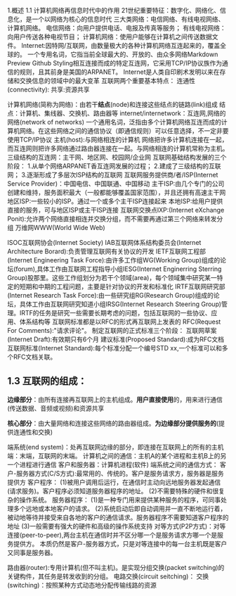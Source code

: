 1.概述
1.1 计算机网络再信息时代中的作用
21世纪重要特征：数字化、网络化、信息化，是一个以网络为核心的信息时代
三大类网络：电信网络、有线电视网络、计算机网络。
  电信网络：向用户提供电话、电报及传真等服务；
  有线电视网络：向用户传送各种电视节目；
  计算机网络：使用户能够在计算机之间传送数据文件。
Internet:因特网/互联网，由数量极大的各种计算机网络互连起来的，覆盖全球的。
  一个专用名词，它指当前全球最大的、开放的、由众多网络Markdown Preview Github Styling相互连接而成的特定互连网，它采用TCP/IP协议族作为通信的规则，且其前身是美国的ARPANET。
Internet是人类自印刷术发明以来在存储和交换信息的领域中的最大变革
互联网两个重要基本特点：
  连通性(connectivity):
  共享:资源共享


计算机网络(简称为网络)：由若干**结点**(node)和连接这些结点的链路(link)组成
  结点：计算机、集线器、交换机、路由器等
internet/internetwork：互连网,网络的网络(network of networks)
  一个通用名词，泛指由多个计算机网络互连而成的计算机网络。在这些网络之间的通信协议（即通信规则）可以任意选择，不一定非要使用TCP/IP协议
主机(host):与网络相连的计算机
网络把许多计算机连接在一起，而互连网则把许多网络通过路由器连接在一起。与网络相连的计算机常称为主机。
三级结构的互连网：主干网、地区网、校园网/企业网
互联网基础结构发展的三个阶段：
  1.从单个网络ARPANET香互连网发展的过程；
  2.建成了三级结构的互联网；
  3.逐渐形成了多层次ISP结构的互联网
互联网服务提供商/者/ISP(Internet Service Provider)：中国电信、中国联通、中国移动
  主干ISP:由几个专门的公司创建和维持，服务面积最大（一般都能够覆盖国家范围），并且还拥有高速主干网
  地区ISP:一些较小的ISP。通过一个或多个主干ISP连接起来
  本地ISP:给用户提供直接的服务，可与地区ISP或主干ISP连接
互联网交换点IXP:(Internet eXchange Ponit):允许两个网络直接相连并交换分组，而不需要再通过第三个网络来转发分组
万维网WWW(World Wide Web)

ISOC互联网协会(Internet Society)
  IAB互联网体系结构委员会(Internet Architecture Borard):负责管理互联网有关协议的开发
    IETF互联网工程部(Internet Engineering Task Force):由许多工作组WG(Working Group)组成的论坛(forum),具体工作由互联网工程指导小组IESG(Internet Enginerring Sterring Group)股那里。这些工作组划分为若干个领域(area)，每个领域集中研究某一特定的短期和中期的工程问题，主要是针对协议的开发和标准化
    IRTF互联网研究部(Internet Research Task Force):由一些研究组RG(Research Group)组成的论坛，具体工作由互联网研究知道小组IRSG(Internet Research Steering Group)管理。IRTF的任务是研究一些需要长期考虑的问题，包括互联网的一些协议、应用、体系结构等
互联网标准都是以RFC的形式再互联网上发表的
RFC(Request For Comments):"请求评论"。
制定互联网的正式标准三个阶段：
  互联网草案(Internet Draft):有效期只有6个月
  建议标准(Proposed Standard):成为RFC文档
  互联网标准(Internet Standard):每个标准分配一个编号STD xx,一个标准可以和多个RFC文档关联。


## 1.3 互联网的组成：
  **边缘部分**：由所有连接再互联网上的主机组成。**用户直接使用**的，用来进行通信(传送数据、音频或视频)和资源共享
  
  **核心部分**：由大量网络和连接这些网络的路由器组成。**为边缘部分提供服务的**(提供连通性和交换)

端系统(end system)：处再互联网边缘的部分，即连接在互联网上的所有的主机
  端：末端，互联网的末端。
计算机之间的通信：主机A的某个进程和主机B上的另一个进程进行通信
客户和服务器：计算机进程(软件)
端系统之间的通信方式：
  客户-服务器方式(C/S方式):最常用的、传统的。客户是服务请求方，服务器是服务提供方
    客户程序：
      (1)被用户调用后运行，在通信时主动向远地服务器发起通信(请求服务)。客户程序必须知道服务器程序的地址。
      (2)不需要特殊的硬件和很复杂的操作系统。
    服务器程序：
      (1)是一种专门用来提供某种服务的程序，可同事处理多个远地或本地客户的请求。
      (2)系统启动后即自动调用并一直不断地运行着，被动地等待并接受来自各地的客户的通信请求。服务器程序不需要知道客户程序的地址
      (3)一般需要有强大的硬件和高级的操作系统支持
  对等方式(P2P方式)：对等连接(peer-to-peer),两台主机在通信时并不区分哪一个是服务请求方哪一个是服务提供方。
    本质仍然是客户-服务器方式，只是对等连接中的每一台主机既是客户又同事是服务器。

路由器(router):专用计算机(但不叫主机)。是实现分组交换(packet switching)的关键构件，其任务是转发收到的分组。
电路交换(circuit seitching)：
  交换(switching)：按照某种方式动态地分配传输线路的资源






   